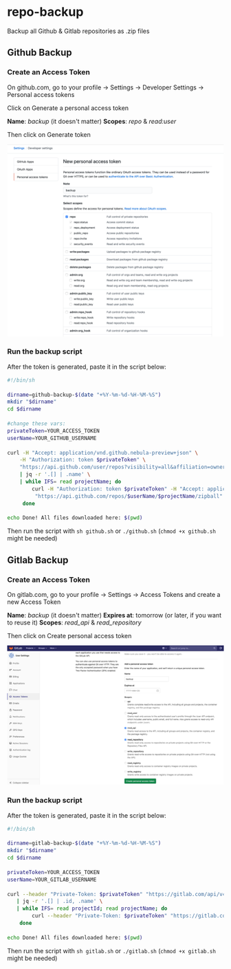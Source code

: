 # repo-backup

Backup all Github & Gitlab repositories as .zip files 

## Github Backup

### Create an Access Token

On github.com, go to your profile -> Settings -> Developer Settings -> Personal access tokens

Click on Generate a personal access token 

**Name**: *backup* (it doesn't matter)
**Scopes**: *repo* & *read:user* 

Then click on Generate token

![alt github.png](https://github.com/alexadam/repo-backup/blob/master/screenshots/github.png?raw=true)

### Run the backup script

After the token is generated, paste it in the script below:

```sh
#!/bin/sh

dirname=github-backup-$(date "+%Y-%m-%d-%H-%M-%S")
mkdir "$dirname"
cd $dirname

#change these vars:
privateToken=YOUR_ACCESS_TOKEN
userName=YOUR_GITHUB_USERNAME

curl -H "Accept: application/vnd.github.nebula-preview+json" \
    -H "Authorization: token $privateToken" \
    "https://api.github.com/user/repos?visibility=all&affiliation=owner&per_page=200" \
    | jq -r '.[] | .name' \
    | while IFS= read projectName; do
        curl -H "Authorization: token $privateToken" -H "Accept: application/vnd.github.v3.raw" -L \
         "https://api.github.com/repos/$userName/$projectName/zipball" --output $projectName.zip
     done

echo Done! All files downloaded here: $(pwd)
```

Then run the script with `sh github.sh` or `./github.sh` (`chmod +x github.sh` might be needed)

## Gitlab Backup

### Create an Access Token

On gitlab.com, go to your profile -> Settings -> Access Tokens and create a new Access Token

**Name**: *backup* (it doesn't matter)
**Expires at**: tomorrow (or later, if you want to reuse it)
**Scopes**: *read_api* & *read_repository* 

Then click on Create personal access token

![alt gitlab.png](https://github.com/alexadam/repo-backup/blob/master/screenshots/gitlab.png?raw=true)

### Run the backup script

After the token is generated, paste it in the script below:

```sh
#!/bin/sh

dirname=gitlab-backup-$(date "+%Y-%m-%d-%H-%M-%S")
mkdir "$dirname"
cd $dirname

privateToken=YOUR_ACCESS_TOKEN
userName=YOUR_GITLAB_USERNAME

curl --header "Private-Token: $privateToken" "https://gitlab.com/api/v4/users/$userName/projects" \
   | jq -r '.[] | .id, .name' \
   | while IFS= read projectId; read projectName; do
        curl --header "Private-Token: $privateToken" "https://gitlab.com/api/v4/projects/$projectId/repository/archive.zip" --output $projectName.zip
    done

echo Done! All files downloaded here: $(pwd)
```

Then run the script with `sh gitlab.sh` or `./gitlab.sh` (`chmod +x gitlab.sh` might be needed)